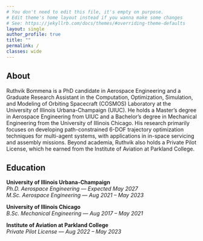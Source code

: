 ```yaml
---
# You don't need to edit this file, it's empty on purpose.
# Edit theme's home layout instead if you wanna make some changes
# See: https://jekyllrb.com/docs/themes/#overriding-theme-defaults
layout: single
author_profile: true
title: ""
permalink: /
classes: wide
---
```



## About

Ruthvik Bommena is a PhD candidate in Aerospace Engineering and a Graduate Research Assistant in the Computation, Optimization, Simulation, and Modeling of Orbiting Spacecraft (COSMOS) Laboratory at the University of Illinois Urbana-Champaign (UIUC). He holds a Master’s degree in Aerospace Engineering from UIUC and a Bachelor’s degree in Mechanical Engineering from the University of Illinois Chicago. His research primarily focuses on developing path-constrained 6-DOF trajectory optimization techniques for multi-agent systems, with applications in in-space servicing and assembly missions. Beyond academia, Ruthvik also holds a Private Pilot License, which he earned from the Institute of Aviation at Parkland College.

## Education

**University of Illinois Urbana-Champaign**  
*Ph.D. Aerospace Engineering* — *Expected May 2027*  
*M.Sc. Aerospace Engineering* — *Aug 2021 – May 2023*

**University of Illinois Chicago**  
*B.Sc. Mechanical Engineering* — *Aug 2017 – May 2021*

**Institute of Aviation at Parkland College**  
*Private Pilot License* — *Aug 2022 – May 2023*

